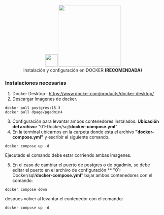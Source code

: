 
<p align="center">
<img src="https://www.postgresql.org/media/img/about/press/elephant.png" width="40px">
<img src="https://upload.wikimedia.org/wikipedia/commons/7/79/Docker_%28container_engine%29_logo.png" width="200px">
<br>
Instalación y configuración en DOCKER <b>(RECOMENDADA)</b>
</p>

### Instalaciones necesarias

 1. Docker Desktop : https://www.docker.com/products/docker-desktop/
 2. Descargar Imagenes de docker.
 ```
docker pull postgres:15.3
docker pull dpage/pgadmin4
```
3. Configuración para levantar ambos contenedores instalados.
**Ubicación del archivo:** "01-Docker/sql/**docker-compose.yml**"
4. En la terminal ubicarnos en la carpeta donde esta el archivo <b>"docker-compose.yml"</b> y escribir el siguiente comando.
 ```
docker compose up -d
```
Ejecutado el comando debe estar corriendo ambas imagenes.

5. En el caso de cambiar el puerto de postgres o de pgadmin, se debe editar el puerto en el archivo de configuración ** "01-Docker/sql/**docker-compose.yml**" bajar ambos contenedores con el comando:

 ```
docker compose down
```

despues volver al levantar el contenedor con el comando: 
 ```
docker compose up -d
```